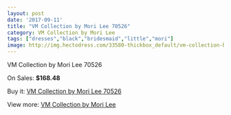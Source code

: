 ```yaml
---
layout: post
date: '2017-09-11'
title: "VM Collection by Mori Lee 70526"
category: VM Collection by Mori Lee
tags: ["dresses","black","bridesmaid","little","mori"]
image: http://img.hectodress.com/33580-thickbox_default/vm-collection-by-mori-lee-70526.jpg
---
```

VM Collection by Mori Lee 70526

On Sales: **$168.48**
<a href="https://www.hectodress.com/vm-collection-by-mori-lee/15488-vm-collection-by-mori-lee-70526.html"><amp-img layout="responsive" width="600" height="600" src="//img.hectodress.com/33580-thickbox_default/vm-collection-by-mori-lee-70526.jpg" alt="VM Collection by Mori Lee 70526 0" /></a>
<a href="https://www.hectodress.com/vm-collection-by-mori-lee/15488-vm-collection-by-mori-lee-70526.html"><amp-img layout="responsive" width="600" height="600" src="//img.hectodress.com/33582-thickbox_default/vm-collection-by-mori-lee-70526.jpg" alt="VM Collection by Mori Lee 70526 1" /></a>
<a href="https://www.hectodress.com/vm-collection-by-mori-lee/15488-vm-collection-by-mori-lee-70526.html"><amp-img layout="responsive" width="600" height="600" src="//img.hectodress.com/33581-thickbox_default/vm-collection-by-mori-lee-70526.jpg" alt="VM Collection by Mori Lee 70526 2" /></a>

Buy it: [VM Collection by Mori Lee 70526](https://www.hectodress.com/vm-collection-by-mori-lee/15488-vm-collection-by-mori-lee-70526.html "VM Collection by Mori Lee 70526")

View more: [VM Collection by Mori Lee](https://www.hectodress.com/278-vm-collection-by-mori-lee "VM Collection by Mori Lee")